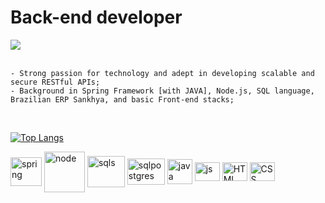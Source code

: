  # Back-end developer
<div style="display: inline_block"> 
    <a href="https://www.linkedin.com/in/mdsjjorge/" target="_blank"><img src="https://img.shields.io/badge/-LinkedIn-%230077B5?style=for-the-badge&logo=linkedin&logoColor=white" target="_blank"></a>
 </div>
  <br>
 
```
- Strong passion for technology and adept in developing scalable and secure RESTful APIs;
- Background in Spring Framework [with JAVA], Node.js, SQL language, Brazilian ERP Sankhya, and basic Front-end stacks;
```

<div> <br>

[![Top Langs](https://github-readme-stats.vercel.app/api/top-langs/?username=mdsjjorge&langs_count=8&theme=vue&hide=Shell,Ruby&layout=compact)](https://github.com/anuraghazra/github-readme-stats)
</div>
<div style="display: inline_block"> 
  <img align="center" alt="spring" height="46" width="50" src="https://cdn.jsdelivr.net/gh/devicons/devicon/icons/spring/spring-original-wordmark.svg">
  <img align="center" alt="node" height="65" width="65" src="https://cdn.jsdelivr.net/gh/devicons/devicon/icons/nodejs/nodejs-original-wordmark.svg">  
  <img align="center" alt="sqls" height="50" width="60" src="https://cdn.jsdelivr.net/gh/devicons/devicon/icons/microsoftsqlserver/microsoftsqlserver-plain-wordmark.svg">
  <img align="center" alt="sqlpostgres" height="42" width="60" src="https://cdn.jsdelivr.net/gh/devicons/devicon/icons/postgresql/postgresql-plain-wordmark.svg" >    
  <img align="center" alt="java" height="40" width="40" src="https://cdn.jsdelivr.net/gh/devicons/devicon/icons/java/java-original-wordmark.svg"> 
  <img align="center" alt="js" height="30" width="40" src="https://cdn.jsdelivr.net/gh/devicons/devicon/icons/javascript/javascript-plain.svg">
  <img align="center" alt="HTML" height="30" width="40" src="https://cdn.jsdelivr.net/gh/devicons/devicon/icons/html5/html5-original-wordmark.svg" > 
  <img align="center" alt="CSS" height="30" width="40" src="https://cdn.jsdelivr.net/gh/devicons/devicon/icons/css3/css3-original-wordmark.svg">      
</div>
